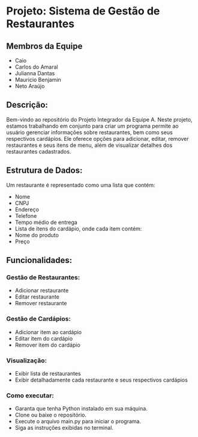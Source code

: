 # Projeto: Sistema de Gestão de Restaurantes

## Membros da Equipe

- Caio
- Carlos do Amaral
- Julianna Dantas
- Mauricio Benjamin
- Neto Araújo

## Descrição:

Bem-vindo ao repositório do Projeto Integrador da Equipe A. Neste projeto, estamos trabalhando em conjunto para criar um programa permite ao usuário gerenciar informações sobre restaurantes, bem como seus respectivos cardápios. Ele oferece opções para adicionar, editar, remover restaurantes e seus itens de menu, além de visualizar detalhes dos restaurantes cadastrados.

## Estrutura de Dados:
Um restaurante é representado como uma lista que contém:

- Nome
- CNPJ
- Endereço
- Telefone
- Tempo médio de entrega
- Lista de itens do cardápio, onde cada item contém:
- Nome do produto
- Preço

## Funcionalidades:

### Gestão de Restaurantes:
- Adicionar restaurante
- Editar restaurante
- Remover restaurante

### Gestão de Cardápios:
- Adicionar item ao cardápio
- Editar item do cardápio
- Remover item do cardápio

### Visualização:
- Exibir lista de restaurantes
- Exibir detalhadamente cada restaurante e seus respectivos cardápios

### Como executar:
- Garanta que tenha Python instalado em sua máquina.
- Clone ou baixe o repositório.
- Execute o arquivo main.py para iniciar o programa.
- Siga as instruções exibidas no terminal.
